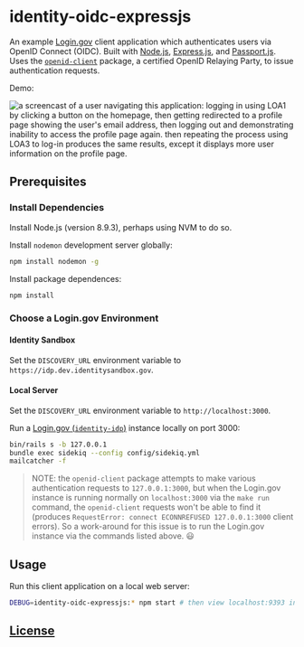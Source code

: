 # identity-oidc-expressjs

An example [Login.gov](https://login.gov/) client application which authenticates users via OpenID Connect (OIDC). Built with [Node.js](https://nodejs.org/en/), [Express.js](https://expressjs.com/), and [Passport.js](http://www.passportjs.org/docs/). Uses the [`openid-client`](https://github.com/panva/node-openid-client) package, a certified OpenID Relaying Party, to issue authentication requests.

Demo:

![a screencast of a user navigating this application: logging in using LOA1 by clicking a button on the homepage, then getting redirected to a profile page showing the user's email address, then logging out and demonstrating inability to access the profile page again. then repeating the process using LOA3 to log-in produces the same results, except it displays more user information on the profile page.](demo.gif)

## Prerequisites

### Install Dependencies

Install Node.js (version 8.9.3), perhaps using NVM to do so.

Install `nodemon` development server globally:

```sh
npm install nodemon -g
```

Install package dependences:

```sh
npm install
```

### Choose a Login.gov Environment

#### Identity Sandbox

Set the `DISCOVERY_URL` environment variable to `https://idp.dev.identitysandbox.gov`.

#### Local Server

Set the `DISCOVERY_URL` environment variable to `http://localhost:3000`.

Run a [Login.gov (`identity-idp`)](https://github.com/18F/identity-idp/) instance locally on port 3000:

```sh
bin/rails s -b 127.0.0.1
bundle exec sidekiq --config config/sidekiq.yml
mailcatcher -f
```

> NOTE: the `openid-client` package attempts to make various authentication requests to `127.0.0.1:3000`, but when the Login.gov instance is running normally on `localhost:3000` via the `make run` command, the `openid-client` requests won't be able to find it (produces `RequestError: connect ECONNREFUSED 127.0.0.1:3000` client errors). So a work-around for this issue is to run the Login.gov instance via the commands listed above. :smiley:

## Usage

Run this client application on a local web server:

```sh
DEBUG=identity-oidc-expressjs:* npm start # then view localhost:9393 in a browser
```

## [License](LICENSE.md)
